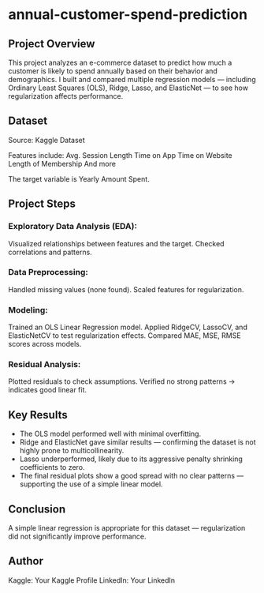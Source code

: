 # annual-customer-spend-prediction


## Project Overview
This project analyzes an e-commerce dataset to predict how much a customer is likely to spend annually based on their behavior and demographics.
I built and compared multiple regression models — including Ordinary Least Squares (OLS), Ridge, Lasso, and ElasticNet — to see how regularization affects performance.


## Dataset
Source: Kaggle Dataset

Features include:
Avg. Session Length
Time on App
Time on Website
Length of Membership
And more

The target variable is Yearly Amount Spent.


## Project Steps
### Exploratory Data Analysis (EDA):
Visualized relationships between features and the target.
Checked correlations and patterns.


### Data Preprocessing:
Handled missing values (none found).
Scaled features for regularization.


### Modeling:
Trained an OLS Linear Regression model.
Applied RidgeCV, LassoCV, and ElasticNetCV to test regularization effects.
Compared MAE, MSE, RMSE scores across models.


### Residual Analysis:
Plotted residuals to check assumptions.
Verified no strong patterns → indicates good linear fit.


## Key Results
- The OLS model performed well with minimal overfitting.
- Ridge and ElasticNet gave similar results — confirming the dataset is not highly prone to multicollinearity.
- Lasso underperformed, likely due to its aggressive penalty shrinking coefficients to zero.
- The final residual plots show a good spread with no clear patterns — supporting the use of a simple linear model.


## Conclusion
A simple linear regression is appropriate for this dataset — regularization did not significantly improve performance.


## Author
Kaggle: Your Kaggle Profile
LinkedIn: Your LinkedIn
